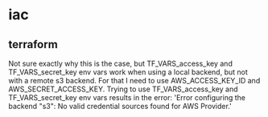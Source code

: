 # iac
## terraform
Not sure exactly why this is the case, but TF_VARS_access_key and TF_VARS_secret_key env vars work when using a local backend, but not with a remote s3 backend.
For that I need to use AWS_ACCESS_KEY_ID and AWS_SECRET_ACCESS_KEY. 
Trying to use  TF_VARS_access_key and TF_VARS_secret_key env vars results in the error: 'Error configuring the backend "s3": No valid credential sources found for AWS Provider.'
